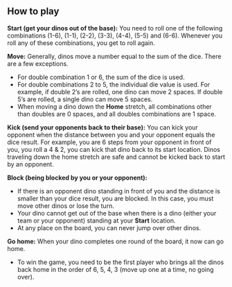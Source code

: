 ## How to play

**Start (get your dinos out of the base):** You need to roll one of the following combinations (1-6), (1-1), (2-2), (3-3), (4-4), (5-5) and (6-6). Whenever you roll any of these combinations, you get to roll again.

**Move:** Generally, dinos move a number equal to the sum of the dice. There are a few exceptions.

- For double combination 1 or 6, the sum of the dice is used.
- For double combinations 2 to 5, the individual die value is used. For example, if double 2’s are rolled, one dino can move 2 spaces. If double 5’s are rolled, a single dino can move 5 spaces.
- When moving a dino down the **Home** stretch, all combinations other than doubles are 0 spaces, and all doubles combinations are 1 space. 

**Kick (send your opponents back to their base):** You can kick your opponent when the distance between you and your opponent equals the dice result.
For example, you are 6 steps from your opponent in front of you, you roll a 4 & 2, you can kick that dino back to its start location.
Dinos traveling down the home stretch are safe and cannot be kicked back to start by an opponent.

**Block (being blocked by you or your opponent):**

- If there is an opponent dino standing in front of you and the distance is smaller than your dice result, you are blocked. In this case, you must move other dinos or lose the turn.
- Your dino cannot get out of the base when there is a dino (either your team or your opponent) standing at your **Start** location.
- At any place on the board, you can never jump over other dinos. 

**Go home:** When your dino completes one round of the board, it now can go home.

- To win the game, you need to be the first player who brings all the dinos back home in the order of 6, 5, 4, 3 (move up one at a time, no going over).
